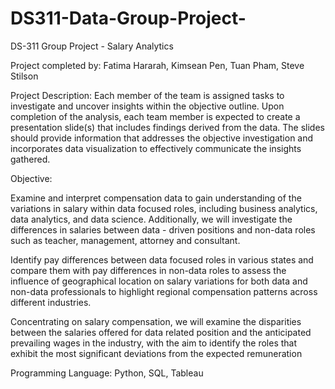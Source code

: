 # DS311-Data-Group-Project-
DS-311 Group Project - Salary Analytics 

Project completed by: Fatima Hararah, Kimsean Pen, Tuan Pham, Steve Stilson 

Project Description:
Each member of the team is assigned tasks to investigate and uncover insights within the objective outline. Upon completion of the analysis, each team member is expected to create a presentation slide(s) that includes findings derived from the data. The slides should provide information that addresses the objective investigation and incorporates data visualization to effectively communicate the insights gathered. 

Objective:

Examine and interpret compensation data to gain understanding of the variations in salary within data focused roles, including business analytics, data analytics, and data science. Additionally, we will investigate the differences in salaries between data - driven positions and non-data roles such as teacher, management, attorney and consultant. 

Identify pay differences between data focused roles in various states and compare them with pay differences in non-data roles to assess the influence of geographical location on salary variations for both data and non-data professionals to highlight regional compensation patterns across different industries.

Concentrating on salary compensation, we will examine the disparities between the salaries offered for data related position and the anticipated prevailing wages in the industry, with the aim to identify the roles that exhibit the most significant deviations from the expected remuneration

Programming Language:
Python, SQL, Tableau 


